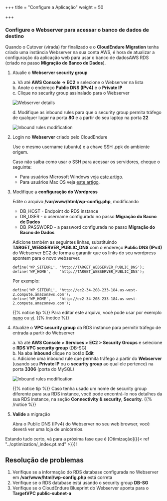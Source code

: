 +++
title = "Configure a Aplicação"
weight = 50

+++

### Configure o Webserver para acessar o banco de dados de destino

Quando o Cutover (virada) for finalizado e o **CloudEndure Migration** tenha criado uma instância Webserver na sua conta AWS, é hora de atualizar a configuração da aplicação web para usar o banco de dadosAWS RDS (criado no passo **Migração do Banco de Dados**).


1. Atualie o **Webserver security group**

    a. Vá até **AWS Console -> EC2** e selecione o Webserver na lista  
    b. Anote o endereço **Public DNS (IPv4)** e o **Private IP**  
    c. Clique no security group assinalado para o Webserver  

    ![Webserver details](/ce/webserver_details.png)

    d. Modifique as inbound rules para que o security group permita tráfego de qualquer lugar na porta **80** e a partir do seu laptop na porta **22**     

    ![Inbound rules modification](/ce/edit_webserver_inbound_rules.png)

2. Login no **Webserver** criado pelo CloudEndure  

    Use o mesmo username (ubuntu) e a chave SSH .ppk do ambiente origem.

    Caso não saiba como usar o SSH para acessar os servidores, cheque o seguinte:
    - Para usuários Microsoft Windows veja <a href="https://docs.aws.amazon.com/AWSEC2/latest/UserGuide/putty.html" target="_blank">este artigo</a>.  
    - Para usuários Mac OS veja <a href="https://docs.aws.amazon.com/quickstarts/latest/vmlaunch/step-2-connect-to-instance.html#sshclient" target="_blank">este artigo</a>.

3. Modifique a **configuração do Wordpress**

    Edite o arquivo **/var/www/html/wp-config.php**, modificando
    - DB_HOST - Endpoint do RDS instance
    - DB_USER - o username configurado no passo **Migração do Bacno de Dados**
    - DB_PASSWORD - a password configurada no passo **Migração do Bacno de Dados**
    
    Adicione também as seguintes linhas, substituindo **TARGET_WEBSERVER_PUBLIC_DNS** com o endereço  **Public DNS (IPv4)** do Webserver EC2 de forma a garantir que os links do seu wordpress apontem para o novo webserver.
              
    ```
    define('WP_SITEURL', 'http://TARGET_WEBSERVER_PUBLIC_DNS');        
    define('WP_HOME',    'http://TARGET_WEBSERVER_PUBLIC_DNS');
    ```
    
    Por exemplo:
    ```
    define('WP_SITEURL', 'http://ec2-34-208-233-184.us-west-2.compute.amazonaws.com');
    define('WP_HOME',    'http://ec2-34-208-233-184.us-west-2.compute.amazonaws.com');
   ```

    {{% notice tip %}}
Para editar este arquivo, você pode usar por exemplo <a href="https://www.howtoforge.com/linux-nano-command/" target="_blank">nano</a> ou <a href="https://www.washington.edu/computing/unix/vi.html" target="_blank">vi</a>.
{{% /notice %}}     

4. Atualize o **VPC security group** da RDS instance para permitir tráfego de entrada a partir do Webserver

    a. Vá até  **AWS Console > Services > EC2 > Security Groups** e selecione o **RDS VPC security group** (DB-SG)  
    b. Na aba **Inbound** clique no botão **Edit**   
    c. Adicione uma inbound rule que permita tráfego a partir do **Webserver** (usando seu **Private IP** ou o **security group** ao qual ele pertence) na porta **3306** (porta do MySQL)
    
    ![Inbound rules modification](/ce/database_update_security_group.png)

    {{% notice tip %}}
Caso tenha usado um nome de security group diferente para sua RDS instance, você pode encontrá-lo nos detalhes da sua RDS instance, na seção **Connectivity & security**, **Security**.
{{% /notice %}}     
    

1. **Valide** a migração

    Abra o Public DNS (IPv4) do Webserver no seu web browser, você deverá ver uma loja de unicórnios.

Estando tudo certo, vá para a próxima fase que é [Otimização]({{< ref "../optimization/_index.pt.md" >}})!

## Resolução de problemas

1. Verifique se a informação do RDS database configurada no Webserver em **/var/www/html/wp-config.php** está correta
2. Verifique se o RDS database está usando o security group **DB-SG** 
3. Verifique se o CloudEndure Blueprint do Webserver aponta para o **TargetVPC public-subnet-a**
